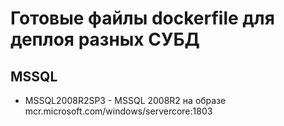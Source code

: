 # Готовые файлы dockerfile для деплоя разных СУБД

## MSSQL
* MSSQL2008R2SP3 - MSSQL 2008R2 на образе mcr.microsoft.com/windows/servercore:1803
